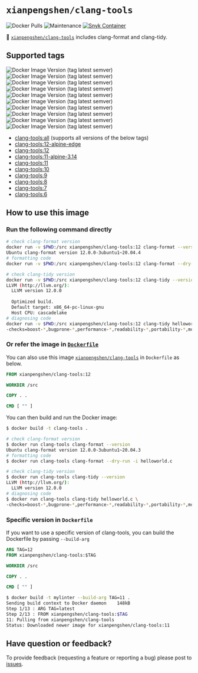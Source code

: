 # `xianpengshen/clang-tools`

![Docker Pulls](https://img.shields.io/docker/pulls/xianpengshen/clang-tools)
![Maintenance](https://img.shields.io/maintenance/yes/2021)
[![Snyk Container](https://github.com/shenxianpeng/clang-tools/actions/workflows/snyk-container-analysis.yml/badge.svg)](https://github.com/shenxianpeng/clang-tools/actions/workflows/snyk-container-analysis.yml)

🐳 [`xianpengshen/clang-tools`](https://hub.docker.com/repository/docker/xianpengshen/clang-tools) includes clang-format and clang-tidy.

## Supported tags
![Docker Image Version (tag latest semver)](https://img.shields.io/docker/v/xianpengshen/clang-tools/all)
![Docker Image Version (tag latest semver)](https://img.shields.io/docker/v/xianpengshen/clang-tools/12-alpine-edge)
![Docker Image Version (tag latest semver)](https://img.shields.io/docker/v/xianpengshen/clang-tools/12)
![Docker Image Version (tag latest semver)](https://img.shields.io/docker/v/xianpengshen/clang-tools/11-alpine-3.14)
![Docker Image Version (tag latest semver)](https://img.shields.io/docker/v/xianpengshen/clang-tools/11)
![Docker Image Version (tag latest semver)](https://img.shields.io/docker/v/xianpengshen/clang-tools/10)
![Docker Image Version (tag latest semver)](https://img.shields.io/docker/v/xianpengshen/clang-tools/9)
![Docker Image Version (tag latest semver)](https://img.shields.io/docker/v/xianpengshen/clang-tools/8)
![Docker Image Version (tag latest semver)](https://img.shields.io/docker/v/xianpengshen/clang-tools/7)
![Docker Image Version (tag latest semver)](https://img.shields.io/docker/v/xianpengshen/clang-tools/6)


* [clang-tools:all](https://github.com/shenxianpeng/clang-tools/blob/master/all/Dockerfile) (supports all versions of the below tags)
* [clang-tools:12-alpine-edge](https://github.com/shenxianpeng/clang-tools/blob/master/12/alpine-edge/Dockerfile)
* [clang-tools:12](https://github.com/shenxianpeng/clang-tools/blob/master/12/Dockerfile)
* [clang-tools:11-alpine-3.14](https://github.com/shenxianpeng/clang-tools/blob/master/11/alpine-3.14/Dockerfile)
* [clang-tools:11](https://github.com/shenxianpeng/clang-tools/blob/master/11/Dockerfile)
* [clang-tools:10](https://github.com/shenxianpeng/clang-tools/blob/master/10/Dockerfile)
* [clang-tools:9](https://github.com/shenxianpeng/clang-tools/blob/master/9/Dockerfile)
* [clang-tools:8](https://github.com/shenxianpeng/clang-tools/blob/master/8/Dockerfile)
* [clang-tools:7](https://github.com/shenxianpeng/clang-tools/blob/master/7/Dockerfile)
* [clang-tools:6](https://github.com/shenxianpeng/clang-tools/blob/master/6/Dockerfile)

## How to use this image

### Run the following command directly

```bash
# check clang-format version
docker run -v $PWD:/src xianpengshen/clang-tools:12 clang-format --version
Ubuntu clang-format version 12.0.0-3ubuntu1~20.04.4
# formatting code
docker run -v $PWD:/src xianpengshen/clang-tools:12 clang-format --dry-run -i helloworld.c

# check clang-tidy version
docker run -v $PWD:/src xianpengshen/clang-tools:12 clang-tidy --version
LLVM (http://llvm.org/):
  LLVM version 12.0.0
  
  Optimized build.
  Default target: x86_64-pc-linux-gnu
  Host CPU: cascadelake
# diagnosing code
docker run -v $PWD:/src xianpengshen/clang-tools:12 clang-tidy helloworld.c \
-checks=boost-*,bugprone-*,performance-*,readability-*,portability-*,modernize-*,clang-analyzer-cplusplus-*,clang-analyzer-*,cppcoreguidelines-*
```

### Or refer the image in [`Dockerfile`](https://github.com/shenxianpeng/clang-tools/blob/master/demo/Dockerfile)

You can also use this image [`xianpengshen/clang-tools`](https://hub.docker.com/repository/docker/xianpengshen/clang-tools) in `Dockerfile` as below.

```Dockerfile
FROM xianpengshen/clang-tools:12

WORKDIR /src

COPY . .

CMD [ "" ]
```

You can then build and run the Docker image:

```bash
$ docker build -t clang-tools .

# check clang-format version
$ docker run clang-tools clang-format --version
Ubuntu clang-format version 12.0.0-3ubuntu1~20.04.3
# formatting code
$ docker run clang-tools clang-format --dry-run -i helloworld.c

# check clang-tidy version
$ docker run clang-tools clang-tidy --version
LLVM (http://llvm.org/):
  LLVM version 12.0.0
# diagnosing code
$ docker run clang-tools clang-tidy helloworld.c \
-checks=boost-*,bugprone-*,performance-*,readability-*,portability-*,modernize-*,clang-analyzer-cplusplus-*,clang-analyzer-*,cppcoreguidelines-*
```

### Specific version in `Dockerfile` 

If you want to use a specific version of clang-tools, you can build the Dockerfile by passing `--build-arg`

```Dockerfile
ARG TAG=12
FROM xianpengshen/clang-tools:$TAG

WORKDIR /src

COPY . .

CMD [ "" ]
```

```bash
$ docker build -t mylinter --build-arg TAG=11 .
Sending build context to Docker daemon    148kB
Step 1/13 : ARG TAG=latest
Step 2/13 : FROM xianpengshen/clang-tools:$TAG
11: Pulling from xianpengshen/clang-tools
Status: Downloaded newer image for xianpengshen/clang-tools:11
```

## Have question or feedback?

To provide feedback (requesting a feature or reporting a bug) please post to [issues](https://github.com/shenxianpeng/clang-tools/issues).

